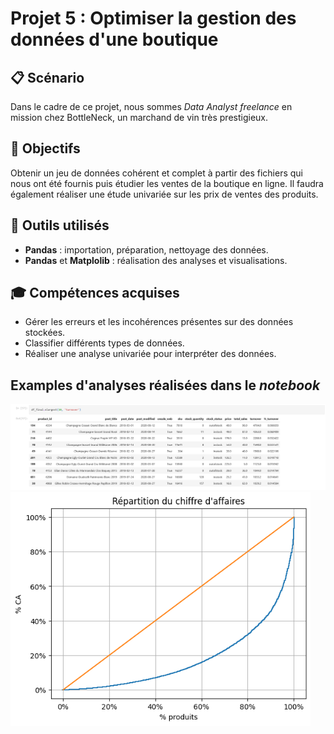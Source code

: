 # Projet 5 : Optimiser la gestion des données d'une boutique

## &#128203; Scénario
Dans le cadre de ce projet, nous sommes *Data Analyst freelance* en mission chez BottleNeck, un marchand de vin très prestigieux.

## &#127919; Objectifs
Obtenir un jeu de données cohérent et complet à partir des fichiers qui nous ont été fournis puis étudier les ventes de la boutique en ligne. Il faudra également réaliser une étude univariée sur les prix de ventes des produits.

## &#128295; Outils utilisés
* **Pandas** : importation, préparation, nettoyage des données.
* **Pandas** et **Matplolib** : réalisation des analyses et visualisations.

## &#127891; Compétences acquises
* Gérer les erreurs et les incohérences présentes sur des données stockées.
* Classifier différents types de données.
* Réaliser une analyse univariée pour interpréter des données.

## Examples d'analyses réalisées dans le *notebook*
<img src='./images/output-example-01.png' width=960px />

<img src='./images/output-example-02.png' width=480px />
